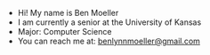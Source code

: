 - Hi! My name is Ben Moeller  
- I am currently a senior at the University of Kansas
- Major: Computer Science  
- You can reach me at: benlynnmoeller@gmail.com  
